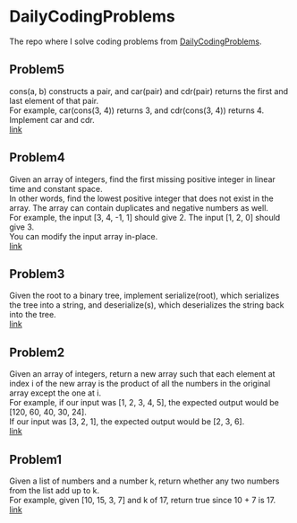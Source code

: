 # DailyCodingProblems
The repo where I solve coding problems from [DailyCodingProblems](https://www.dailycodingproblem.com/). 

## Problem5
cons(a, b) constructs a pair, and car(pair) and cdr(pair) returns the first and last element of that pair.<br>
For example, car(cons(3, 4)) returns 3, and cdr(cons(3, 4)) returns 4.<br>
Implement car and cdr.<br>
[link](https://github.com/JerryLetehen/DailyCodingProblems/blob/master/Problems/Problem5.cs)

## Problem4
Given an array of integers, find the first missing positive integer in linear time and constant space.<br>
In other words, find the lowest positive integer that does not exist in the array. The array can contain duplicates and negative numbers as well.<br>
For example, the input [3, 4, -1, 1] should give 2. The input [1, 2, 0] should give 3.<br>
You can modify the input array in-place.<br>
[link](https://github.com/JerryLetehen/DailyCodingProblems/blob/master/Problems/Problem4.cs)

## Problem3
Given the root to a binary tree, implement serialize(root), which serializes the tree into a string, and deserialize(s), which deserializes the string back into the tree.<br>
[link](https://github.com/JerryLetehen/DailyCodingProblems/blob/master/Problems/Problem3.cs)

## Problem2
Given an array of integers, return a new array such that each element at index i of the new array is the product of all the numbers in the original array except the one at i.<br>
For example, if our input was \[1, 2, 3, 4, 5], the expected output would be \[120, 60, 40, 30, 24].<br>
If our input was \[3, 2, 1], the expected output would be \[2, 3, 6].<br>
[link](https://github.com/JerryLetehen/DailyCodingProblems/blob/master/Problems/Problem2.cs)

## Problem1
Given a list of numbers and a number k, return whether any two numbers from the list add up to k.<br>
For example, given \[10, 15, 3, 7] and k of 17, return true since 10 + 7 is 17.<br>
[link](https://github.com/JerryLetehen/DailyCodingProblems/blob/master/Problems/Problem1.cs)